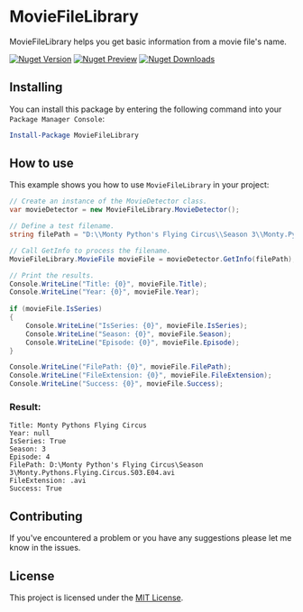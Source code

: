 # MovieFileLibrary
MovieFileLibrary helps you get basic information from a movie file's name. 

[![Nuget Version][nuget-shield]][nuget]
[![Nuget Preview][nuget-shield-pre]][nuget-pre]
[![Nuget Downloads][nuget-shield-dl]][nuget]

## Installing
You can install this package by entering the following command into your `Package Manager Console`:
```powershell
Install-Package MovieFileLibrary
```

## How to use
This example shows you how to use `MovieFileLibrary` in your project:
```csharp
// Create an instance of the MovieDetector class.
var movieDetector = new MovieFileLibrary.MovieDetector();

// Define a test filename.
string filePath = "D:\\Monty Python's Flying Circus\\Season 3\\Monty.Pythons.Flying.Circus.S03.E04.avi";

// Call GetInfo to process the filename.
MovieFileLibrary.MovieFile movieFile = movieDetector.GetInfo(filePath);

// Print the results.
Console.WriteLine("Title: {0}", movieFile.Title);
Console.WriteLine("Year: {0}", movieFile.Year);
    
if (movieFile.IsSeries)
{
    Console.WriteLine("IsSeries: {0}", movieFile.IsSeries);
    Console.WriteLine("Season: {0}", movieFile.Season);
    Console.WriteLine("Episode: {0}", movieFile.Episode);
}

Console.WriteLine("FilePath: {0}", movieFile.FilePath);
Console.WriteLine("FileExtension: {0}", movieFile.FileExtension);
Console.WriteLine("Success: {0}", movieFile.Success);   
```
### Result:
```
Title: Monty Pythons Flying Circus
Year: null
IsSeries: True
Season: 3
Episode: 4
FilePath: D:\Monty Python's Flying Circus\Season 3\Monty.Pythons.Flying.Circus.S03.E04.avi
FileExtension: .avi
Success: True
```

## Contributing
If you've encountered a problem or you have any suggestions please let me know in the issues.

## License
This project is licensed under the [MIT License](LICENSE).

[nuget]: https://www.nuget.org/packages/MovieFileLibrary
[nuget-pre]: https://www.nuget.org/packages/MovieFileLibrary/absoluteLatest
[nuget-shield]: https://img.shields.io/nuget/v/MovieFileLibrary.svg?label=Release
[nuget-shield-pre]: https://img.shields.io/nuget/vpre/MovieFileLibrary?label=Preview
[nuget-shield-dl]: https://img.shields.io/nuget/dt/MovieFileLibrary?label=Downloads&color=red